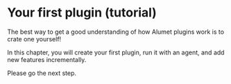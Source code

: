 # Your first plugin (tutorial)

The best way to get a good understanding of how Alumet plugins work is to crate one yourself!

In this chapter, you will create your first plugin, run it with an agent, and add new features incrementally.

Please go the next step.
